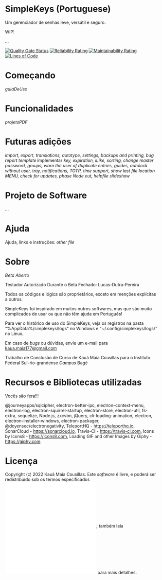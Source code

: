 # SimpleKeys (Portuguese)

Um gerenciador de senhas leve, versátil e seguro.

WIP!

...

[![Quality Gate Status](https://sonarcloud.io/api/project_badges/measure?project=bainloko_SimpleKeys&metric=alert_status)](https://sonarcloud.io/dashboard?id=bainloko_SimpleKeys)
[![Reliability Rating](https://sonarcloud.io/api/project_badges/measure?project=bainloko_SimpleKeys&metric=reliability_rating)](https://sonarcloud.io/summary/new_code?id=bainloko_SimpleKeys)
[![Maintainability Rating](https://sonarcloud.io/api/project_badges/measure?project=bainloko_SimpleKeys&metric=sqale_rating)](https://sonarcloud.io/summary/new_code?id=bainloko_SimpleKeys)
[![Lines of Code](https://sonarcloud.io/api/project_badges/measure?project=bainloko_SimpleKeys&metric=ncloc)](https://sonarcloud.io/summary/new_code?id=bainloko_SimpleKeys)

# Começando

_guiaDeUso_

# Funcionalidades

_projetoPDF_

# Futuras adições

_import, export, translations, autotype, settings, backups and printing, *bug report template*_ implementar _key, expiration, iLike, sorting, change master password, groups, warn the user of duplicate entries, guides, *autolock without user, tray*, notifications, TOTP, time support, show last file location MENU, check for updates, phase Node out, helpfile slideshow_

# Projeto de Software

...

# Ajuda

Ajuda, links e instruções: _other file_

# Sobre

_Beta Aberto_

Testador Autorizado Durante o Beta Fechado: Lucas-Dutra-Pereira

Todos os códigos e lógica são proprietários, exceto em menções explícitas a outros.

SimpleKeys foi inspirado em muitos outros softwares, mas que são muito complicados de usar ou que não têm ajuda em Português!

Para ver o histórico de uso do SimpleKeys, veja os registros na pasta "%AppData%/simplekeys/logs" no Windows e "~/.config/simplekeys/logs/" no Linux.

Em caso de _bugs_ ou dúvidas, envie um e-mail para kaua.maia177@gmail.com

Trabalho de Conclusão de Curso de Kauã Maia Cousillas para o Instituto Federal Sul-rio-grandense _Campus_ Bagé

# Recursos e Bibliotecas utilizadas

Vocês são fera!!!

@journeyapps/sqlcipher, electron-better-ipc, electron-context-menu, electron-log, electron-squirrel-startup, electron-store, electron-util, fs-extra, sequelize, Node.js, zxcvbn, jQuery, cli-loading-animation, electron, electron-installer-windows, electron-packager, @doyensec/electronegativity, TeleportHQ - https://teleporthq.io, SonarCloud - https://sonarcloud.io, Travis-CI - https://travis-ci.com, Icons by Icons8 - https://icons8.com, Loading GIF and other Images by Giphy - https://giphy.com

# Licença

Copyright (c) 2022 Kauã Maia Cousillas. Este _software_ é livre, e poderá ser redistribuído sob os termos especificados ![aqui](./LICENSE.txt); também leia ![NOTICE.md](./NOTICE.md) para mais detalhes.